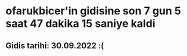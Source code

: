 # ofarukbicer'in gidisine son 7 gun 5 saat 47 dakika 15 saniye kaldi

## Gidis tarihi: 30.09.2022 :(